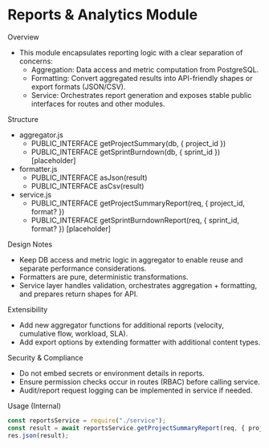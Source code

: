 # Reports & Analytics Module

Overview
- This module encapsulates reporting logic with a clear separation of concerns:
  - Aggregation: Data access and metric computation from PostgreSQL.
  - Formatting: Convert aggregated results into API-friendly shapes or export formats (JSON/CSV).
  - Service: Orchestrates report generation and exposes stable public interfaces for routes and other modules.

Structure
- aggregator.js
  - PUBLIC_INTERFACE getProjectSummary(db, { project_id })
  - PUBLIC_INTERFACE getSprintBurndown(db, { sprint_id }) [placeholder]
- formatter.js
  - PUBLIC_INTERFACE asJson(result)
  - PUBLIC_INTERFACE asCsv(result)
- service.js
  - PUBLIC_INTERFACE getProjectSummaryReport(req, { project_id, format? })
  - PUBLIC_INTERFACE getSprintBurndownReport(req, { sprint_id, format? }) [placeholder]

Design Notes
- Keep DB access and metric logic in aggregator to enable reuse and separate performance considerations.
- Formatters are pure, deterministic transformations.
- Service layer handles validation, orchestrates aggregation + formatting, and prepares return shapes for API.

Extensibility
- Add new aggregator functions for additional reports (velocity, cumulative flow, workload, SLA).
- Add export options by extending formatter with additional content types.

Security & Compliance
- Do not embed secrets or environment details in reports.
- Ensure permission checks occur in routes (RBAC) before calling service.
- Audit/report request logging can be implemented in service if needed.

Usage (Internal)
```js
const reportsService = require("./service");
const result = await reportsService.getProjectSummaryReport(req, { project_id, format: "json" });
res.json(result);
```
